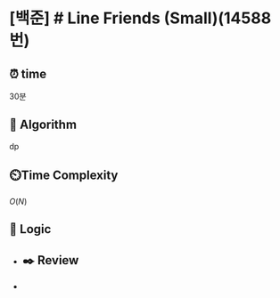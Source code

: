 # [백준]  # Line Friends (Small)(14588번)

## ⏰  **time**

30분

## :pushpin: **Algorithm**

dp

## ⏲️**Time Complexity**

$O(N)$

## :round_pushpin: **Logic**

- ## :black_nib: **Review**

- 
